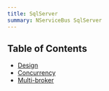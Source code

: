 ```yaml
---
title: SqlServer
summary: NServiceBus SqlServer
---
```


## Table of Contents

- [Design](configuration.md)
- [Concurrency](concurrency.md)
- [Multi-broker](multiple-databases.md)
